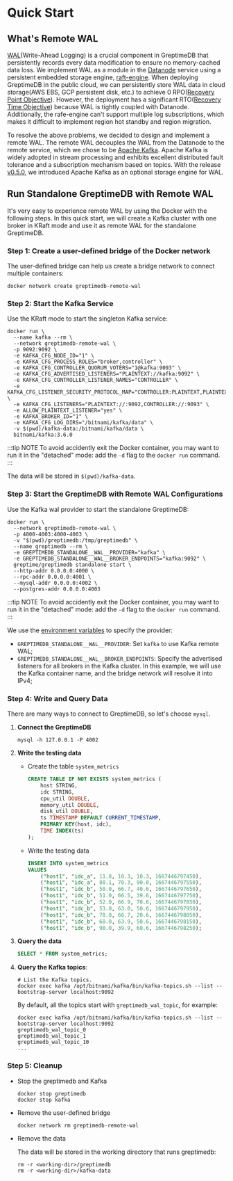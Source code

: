 # Quick Start

## What's Remote WAL

[WAL](/contributor-guide/datanode/wal#introduction)(Write-Ahead Logging) is a crucial component in GreptimeDB that persistently records every data modification to ensure no memory-cached data loss. We implement WAL as a module in the [Datanode](/user-guide/concepts/why-greptimedb) service using a persistent embedded storage engine, [raft-engine](https://github.com/tikv/raft-engine). When deploying GreptimeDB in the public cloud, we can persistently store WAL data in cloud storage(AWS EBS, GCP persistent disk, etc.) to achieve 0 RPO([Recovery Point Objective](https://en.wikipedia.org/wiki/Disaster_recovery#Recovery_Point_Objective)). However, the deployment has a significant RTO([Recovery Time Objective](https://en.wikipedia.org/wiki/Disaster_recovery#Recovery_Time_Objective)) because WAL is tightly coupled with Datanode. Additionally, the rafe-engine can't support multiple log subscriptions, which makes it difficult to implement region hot standby and region migration.

To resolve the above problems, we decided to design and implement a remote WAL. The remote WAL decouples the WAL from the Datanode to the remote service, which we chose to be [Apache Kafka](https://kafka.apache.org/). Apache Kafka is widely adopted in stream processing and exhibits excellent distributed fault tolerance and a subscription mechanism based on topics. With the release [v0.5.0](https://github.com/GreptimeTeam/greptimedb/releases/tag/v0.5.0), we introduced Apache Kafka as an optional storage engine for WAL.

##  Run Standalone GreptimeDB with Remote WAL

It's very easy to experience remote WAL by using the Docker with the following steps. In this quick start, we will create a Kafka cluster with one broker in KRaft mode and use it as remote WAL for the standalone GreptimeDB.

### Step 1:  Create a user-defined bridge of the Docker network 

The user-defined bridge can help us create a bridge network to connect multiple containers:

```
docker network create greptimedb-remote-wal
```

### Step 2: Start the Kafka Service

Use the KRaft mode to start the singleton Kafka service:

```
docker run \
  --name kafka --rm \
  --network greptimedb-remote-wal \
  -p 9092:9092 \
  -e KAFKA_CFG_NODE_ID="1" \
  -e KAFKA_CFG_PROCESS_ROLES="broker,controller" \
  -e KAFKA_CFG_CONTROLLER_QUORUM_VOTERS="1@kafka:9093" \
  -e KAFKA_CFG_ADVERTISED_LISTENERS="PLAINTEXT://kafka:9092" \
  -e KAFKA_CFG_CONTROLLER_LISTENER_NAMES="CONTROLLER" \
  -e KAFKA_CFG_LISTENER_SECURITY_PROTOCOL_MAP="CONTROLLER:PLAINTEXT,PLAINTEXT:PLAINTEXT" \
  -e KAFKA_CFG_LISTENERS="PLAINTEXT://:9092,CONTROLLER://:9093" \
  -e ALLOW_PLAINTEXT_LISTENER="yes" \
  -e KAFKA_BROKER_ID="1" \
  -e KAFKA_CFG_LOG_DIRS="/bitnami/kafka/data" \
  -v $(pwd)/kafka-data:/bitnami/kafka/data \
  bitnami/kafka:3.6.0
```

:::tip NOTE
To avoid accidently exit the Docker container, you may want to run it in the "detached" mode: add the `-d` flag to
the `docker run` command.
:::

The data will be stored in `$(pwd)/kafka-data`.

### Step 3: Start the GreptimeDB with Remote WAL Configurations

Use the Kafka wal provider to start the standalone GreptimeDB:

```
docker run \
  --network greptimedb-remote-wal \
  -p 4000-4003:4000-4003 \
  -v "$(pwd)/greptimedb:/tmp/greptimedb" \
  --name greptimedb --rm \
  -e GREPTIMEDB_STANDALONE__WAL__PROVIDER="kafka" \
  -e GREPTIMEDB_STANDALONE__WAL__BROKER_ENDPOINTS="kafka:9092" \
  greptime/greptimedb standalone start \
  --http-addr 0.0.0.0:4000 \
  --rpc-addr 0.0.0.0:4001 \
  --mysql-addr 0.0.0.0:4002 \
  --postgres-addr 0.0.0.0:4003
```

:::tip NOTE
To avoid accidently exit the Docker container, you may want to run it in the "detached" mode: add the `-d` flag to
the `docker run` command.
:::

We use the [environment variables](/user-guide/operations/configuration#environment-variable) to specify the provider:

- `GREPTIMEDB_STANDALONE__WAL__PROVIDER`: Set `kafka` to use Kafka remote WAL;
- `GREPTIMEDB_STANDALONE__WAL__BROKER_ENDPOINTS`: Specify the advertised listeners for all brokers in the Kafka cluster. In this example, we will use the Kafka container name, and the bridge network will resolve it into IPv4;

### Step 4: Write and Query Data

There are many ways to connect to GreptimeDB, so let's choose `mysql`.

1. **Connect the GreptimeDB**

   ```
   mysql -h 127.0.0.1 -P 4002 
   ```


2. **Write the testing data**

   - Create the table `system_metrics`
   
     ```sql
     CREATE TABLE IF NOT EXISTS system_metrics (
         host STRING,
         idc STRING,
         cpu_util DOUBLE,
         memory_util DOUBLE,
         disk_util DOUBLE,
         ts TIMESTAMP DEFAULT CURRENT_TIMESTAMP,
         PRIMARY KEY(host, idc),
         TIME INDEX(ts)
     );
     ```
   
   - Write the testing data
   
     ```sql
     INSERT INTO system_metrics
     VALUES
         ("host1", "idc_a", 11.8, 10.3, 10.3, 1667446797450),
         ("host1", "idc_a", 80.1, 70.3, 90.0, 1667446797550),
         ("host1", "idc_b", 50.0, 66.7, 40.6, 1667446797650),
         ("host1", "idc_b", 51.0, 66.5, 39.6, 1667446797750),
         ("host1", "idc_b", 52.0, 66.9, 70.6, 1667446797850),
         ("host1", "idc_b", 53.0, 63.0, 50.6, 1667446797950),
         ("host1", "idc_b", 78.0, 66.7, 20.6, 1667446798050),
         ("host1", "idc_b", 68.0, 63.9, 50.6, 1667446798150),
         ("host1", "idc_b", 90.0, 39.9, 60.6, 1667446798250);
     ```

3. **Query the data**

   ```sql
   SELECT * FROM system_metrics;
   ```

4. **Query the Kafka topics**:

   ```
   # List the Kafka topics.
   docker exec kafka /opt/bitnami/kafka/bin/kafka-topics.sh --list --bootstrap-server localhost:9092
   ```

   By default, all the topics start with `greptimedb_wal_topic`, for example:

   ```
   docker exec kafka /opt/bitnami/kafka/bin/kafka-topics.sh --list --bootstrap-server localhost:9092
   greptimedb_wal_topic_0
   greptimedb_wal_topic_1
   greptimedb_wal_topic_10
   ...

### Step 5: Cleanup

- Stop the greptimedb and Kafka

  ```
  docker stop greptimedb
  docker stop kafka
  ```

- Remove the user-defined bridge

  ```
  docker network rm greptimedb-remote-wal 
  ```

- Remove the data

  The data will be stored in the working directory that runs greptimedb:

  ```
  rm -r <working-dir>/greptimedb
  rm -r <working-dir>/kafka-data
  ```
